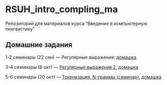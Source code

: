 # RSUH_intro_compling_ma
Репозиторий для материалов курса "Введение в компьютерную лингвистику"

## Домашние задания

1-2 семинары (22 сен) — Регулярные выражения: [домашка](https://github.com/volina092/RSUH_intro_compling_ma/blob/master/1%20%D1%81%D0%B5%D0%BC%D0%B8%D0%BD%D0%B0%D1%80%20(%D0%A0%D0%B5%D0%B3%D1%83%D0%BB%D1%8F%D1%80%D0%BD%D1%8B%D0%B5%20%D0%B2%D1%8B%D1%80%D0%B0%D0%B6%D0%B5%D0%BD%D0%B8%D1%8F)/%D0%94%D0%BE%D0%BC%D0%B0%D1%88%D0%BD%D0%B5%D0%B5%20%D0%B7%D0%B0%D0%B4%D0%B0%D0%BD%D0%B8%D0%B5.md)

3-4 семинары (6 окт) — [Регулярные выражения 2](https://colab.research.google.com/drive/1ErRo21iMpnSQK2ZwGJZvw2hqqTu7Kzrv?usp=drive_link), [домашка](https://colab.research.google.com/drive/1SiudLEIw9iAOLItQIDLhjgRBlpm1Tbj4?usp=sharing)

5-6 семинары (20 окт) — [Токенизация, N-граммы (семинар)](https://drive.google.com/file/d/1UHBeVI6GlVS6ZPfZfe5dhunZpxZkoAMo), [домашка](https://colab.research.google.com/drive/1SiudLEIw9iAOLItQIDLhjgRBlpm1Tbj4) 
